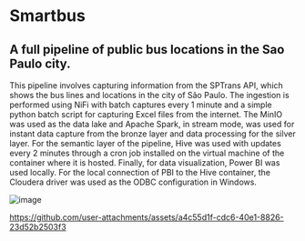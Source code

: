 # Smartbus
## A full pipeline of public bus locations in the Sao Paulo city.

This pipeline involves capturing information from the SPTrans API, which shows the bus lines and locations in the city of São Paulo. The ingestion is performed using NiFi with batch captures every 1 minute and a simple python batch script for capturing Excel files from the internet. The MinIO  was used as the data lake and Apache Spark, in stream mode, was used for instant data capture from the bronze layer and data processing for the silver layer. For the semantic layer of the pipeline, Hive was used with updates every 2 minutes through a cron job installed on the virtual machine of the container where it is hosted. Finally, for data visualization, Power BI was used locally. For the local connection of PBI to the Hive container, the Cloudera driver was used as the ODBC configuration in Windows.

![image](https://github.com/user-attachments/assets/2f9a7e7a-54a0-454b-aedd-fb4a9254a00c)


https://github.com/user-attachments/assets/a4c55d1f-cdc6-40e1-8826-23d52b2503f3

